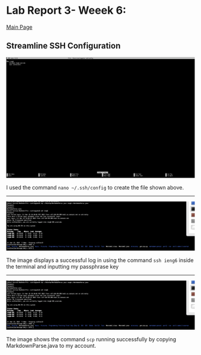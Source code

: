 # Lab Report 3- Weeek 6: 

[Main Page](https://shreyagupta112.github.io/cse15l-lab-reports/)


## Streamline SSH Configuration

![Image](lab3pic1.png)

I used the command `nano ~/.ssh/config` to create the file shown above.

---

![Image](lab3pic2.png)

The image displays a successful log in using the command `ssh ieng6` inside the terminal and inputting my passphrase key

---

![Image](lab3pic3.png)

The image shows the command `scp` running successfully by copying MarkdownParse.java to my account.
